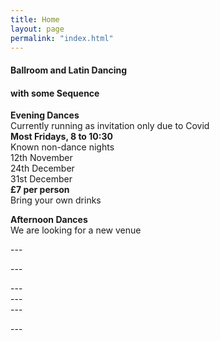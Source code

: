 ```yaml
---
title: Home
layout: page
permalink: "index.html"
---
```


<article class="grid_12 center-text">
<h4>Ballroom and Latin Dancing</h4>
<h4>with some Sequence</h4>
</article>

<article class="grid_6 center-text padded-bottom">
  <dl>
    <dt><strong></strong></dt>
<dt><strong>Evening Dances</strong></dt>
<dt>Currently running as invitation only due to Covid</dt>
<dt><strong>Most Fridays, 8 to 10:30</strong></dt>
<dt><strong></strong></dt>
<dt><strong></strong></dt> 
<dt><strong></strong></dt>
<dt>Known non-dance nights</dt>
<dt>12th November</dt>
<dt>24th December</dt>
<dt>31st December</dt>
<dt><strong></strong></dt>
<dt><strong></strong></dt> 
<dt><strong></strong></dt>
<dt><strong>£7 per person</strong></dt>
<dt>Bring your own drinks</dt>
  </dl>
</article>

<article class="grid_6 center-text padded-bottom">
    <dl>
      <dt><strong>Afternoon Dances</strong></dt>
    <dt>We are looking for a new venue</dt>   
<dt><strong></strong></dt>
<dt><strong></strong></dt>
<dt><strong></strong></dt>
   </dl>
</article>


---<article class="grid_6 center-text padded-bottom">
---<dl>
---<dt><strong></strong></dt>
--- <dt></dt>
---</dl>
---</article>



